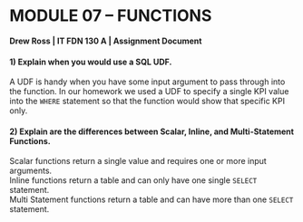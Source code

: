 # MODULE 07 – FUNCTIONS #
**Drew Ross | IT FDN 130 A | Assignment Document**

#### 1) Explain when you would use a SQL UDF. ####
A UDF is handy when you have some input argument to pass through into the function.  In our homework we used a UDF to specify a single KPI value into the `WHERE` statement so that the function would show that specific KPI only.
#### 2) Explain are the differences between Scalar, Inline, and Multi-Statement Functions. ####
Scalar functions return a single value and requires one or more input arguments.<br>
Inline functions return a table and can only have one single `SELECT` statement.<br>
Multi Statement functions return a table and can have more than one `SELECT` statement.<br>
